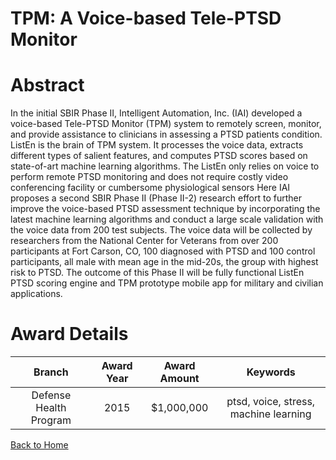 
TPM: A Voice-based Tele-PTSD Monitor
====================================

# Abstract


In the initial SBIR Phase II, Intelligent Automation, Inc. (IAI) developed a voice-based Tele-PTSD Monitor (TPM) system to remotely screen, monitor, and provide assistance to clinicians in assessing a PTSD patients condition. ListEn is the brain of TPM system. It processes the voice data, extracts different types of salient features, and computes PTSD scores based on state-of-art machine learning algorithms. The ListEn only relies on voice to perform remote PTSD monitoring and does not require costly video conferencing facility or cumbersome physiological sensors  Here IAI proposes a second SBIR Phase II (Phase II-2) research effort to further improve the voice-based PTSD assessment technique by incorporating the latest machine learning algorithms and conduct a large scale validation with the voice data from 200 test subjects. The voice data will be collected by researchers from the National Center for Veterans from over 200 participants at Fort Carson, CO, 100 diagnosed with PTSD and 100 control participants, all male with mean age in the mid-20s, the group with highest risk to PTSD. The outcome of this Phase II will be fully functional ListEn PTSD scoring engine and TPM prototype mobile app for military and civilian applications.  

# Award Details

|Branch|Award Year|Award Amount|Keywords|
| :---: | :---: | :---: | :---: |
|Defense Health Program|2015|$1,000,000|ptsd, voice, stress, machine learning|
  
  


[Back to Home](https://github.com/chrischow/dod_sbir_awards/JH/#2308)